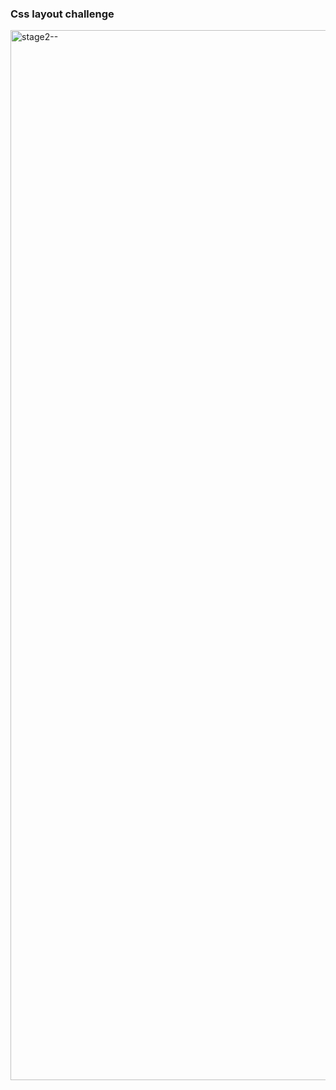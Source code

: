 ### Css layout challenge

<img width="1680" alt="stage2--" src="https://user-images.githubusercontent.com/61237811/200856648-b5e5d4de-ca3f-40d1-8c26-0d5f18336253.png">
